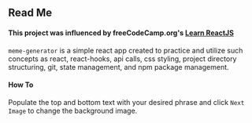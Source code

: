 ## Read Me

#### This project was influenced by freeCodeCamp.org's [Learn ReactJS](https://www.youtube.com/watch?v=DLX62G4lc44)

`meme-generator` is a simple react app created to 
practice and utilize such concepts as react, 
react-hooks, api calls, css styling, project 
directory structuring, git, state management, 
and npm package management.

#### How To
Populate the top and bottom text with your desired phrase and click `Next Image` to change the background image.